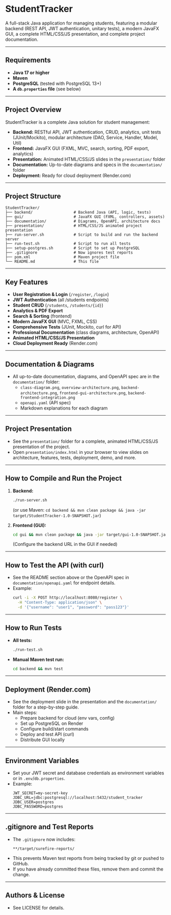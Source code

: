 # StudentTracker

A full-stack Java application for managing students, featuring a modular backend (REST API, JWT authentication, unitary tests), a modern JavaFX GUI, a complete HTML/CSS/JS presentation, and complete project documentation.

---

## Requirements

- **Java 17 or higher**
- **Maven**
- **PostgreSQL** (tested with PostgreSQL 13+)
- **A `db.properties` file** (see below)

---

## Project Overview

StudentTracker is a complete Java solution for student management:
- **Backend:** RESTful API, JWT authentication, CRUD, analytics, unit tests (JUnit/Mockito), modular architecture (DAO, Service, Handler, Model, Util)
- **Frontend:** JavaFX GUI (FXML, MVC, search, sorting, PDF export, analytics)
- **Presentation:** Animated HTML/CSS/JS slides in the `presentation/` folder
- **Documentation:** Up-to-date diagrams and specs in the `documentation/` folder
- **Deployment:** Ready for cloud deployment (Render.com)

---

## Project Structure

```
StudentTracker/
├── backend/                  # Backend Java (API, logic, tests)
├── gui/                      # JavaFX GUI (FXML, controllers, assets)
├── documentation/            # Diagrams, OpenAPI, architecture docs
├── presentation/             # HTML/CSS/JS animated project presentation
├── run-server.sh             # Script to build and run the backend server
├── run-test.sh               # Script to run all tests
├── setup-postgres.sh         # Script to set up PostgreSQL
├── .gitignore                # Now ignores test reports
├── pom.xml                   # Maven project file
└── README.md                 # This file
```

---

## Key Features

- **User Registration & Login** (`/register`, `/login`)
- **JWT Authentication** (all /students endpoints)
- **Student CRUD** (`/students`, `/students/{id}`)
- **Analytics & PDF Export**
- **Search & Sorting** (frontend)
- **Modern JavaFX GUI** (MVC, FXML, CSS)
- **Comprehensive Tests** (JUnit, Mockito, curl for API)
- **Professional Documentation** (class diagrams, architecture, OpenAPI)
- **Animated HTML/CSS/JS Presentation**
- **Cloud Deployment Ready** (Render.com)

---

## Documentation & Diagrams

- All up-to-date documentation, diagrams, and OpenAPI spec are in the `documentation/` folder:
  - `class-diagram.png`, `overview-architecture.png`, `backend-architecture.png`, `frontend-gui-architecture.png`, `backend-frontend-integration.png`
  - `openapi.yaml` (API spec)
  - Markdown explanations for each diagram

---

## Project Presentation

- See the `presentation/` folder for a complete, animated HTML/CSS/JS presentation of the project.
- Open `presentation/index.html` in your browser to view slides on architecture, features, tests, deployment, demo, and more.

---

## How to Compile and Run the Project

1. **Backend:**
   ```sh
   ./run-server.sh
   ```
   (or use Maven: `cd backend && mvn clean package && java -jar target/StudentTracker-1.0-SNAPSHOT.jar`)

2. **Frontend (GUI):**
   ```sh
   cd gui && mvn clean package && java -jar target/gui-1.0-SNAPSHOT.jar
   ```
   (Configure the backend URL in the GUI if needed)

---

## How to Test the API (with curl)

- See the README section above or the OpenAPI spec in `documentation/openapi.yaml` for endpoint details.
- Example:
  ```sh
  curl -i -X POST http://localhost:8080/register \
    -H "Content-Type: application/json" \
    -d '{"username": "user1", "password": "pass123"}'
  ```

---

## How to Run Tests

- **All tests:**
  ```sh
  ./run-test.sh
  ```
- **Manual Maven test run:**
  ```sh
  cd backend && mvn test
  ```

---

## Deployment (Render.com)

- See the deployment slide in the presentation and the `documentation/` folder for a step-by-step guide.
- Main steps:
  - Prepare backend for cloud (env vars, config)
  - Set up PostgreSQL on Render
  - Configure build/start commands
  - Deploy and test API (curl)
  - Distribute GUI locally

---

## Environment Variables

- Set your JWT secret and database credentials as environment variables or in `.env`/`db.properties`.
- Example:
  ```
  JWT_SECRET=my-secret-key
  JDBC_URL=jdbc:postgresql://localhost:5432/student_tracker
  JDBC_USER=postgres
  JDBC_PASSWORD=postgres
  ```

---

## .gitignore and Test Reports

- The `.gitignore` now includes:
  ```
  **/target/surefire-reports/
  ```
- This prevents Maven test reports from being tracked by git or pushed to GitHub.
- If you have already committed these files, remove them and commit the change.

---

## Authors & License

- See LICENSE for details.

